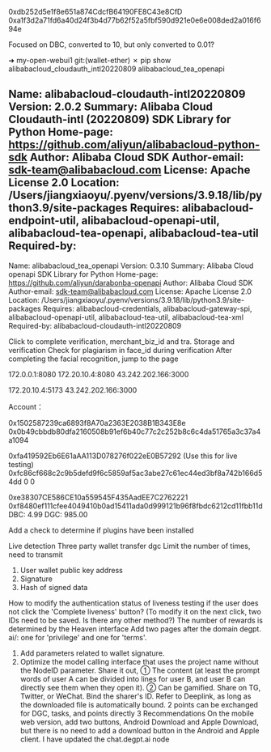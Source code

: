 0xdb252d5e1f8e651a874CdcfB64190FE8C43e8CfD
0xa1f3d2a71fd6a40d24f3b4d77b62f52a5fbf590d921e0e6e008ded2a016f694e



Focused on DBC, converted to 10, but only converted to 0.01?







➜  my-open-webui1 git:(wallet-ether) ✗ pip show alibabacloud_cloudauth_intl20220809 alibabacloud_tea_openapi

Name: alibabacloud-cloudauth-intl20220809
Version: 2.0.2
Summary: Alibaba Cloud Cloudauth-intl (20220809) SDK Library for Python
Home-page: https://github.com/aliyun/alibabacloud-python-sdk
Author: Alibaba Cloud SDK
Author-email: sdk-team@alibabacloud.com
License: Apache License 2.0
Location: /Users/jiangxiaoyu/.pyenv/versions/3.9.18/lib/python3.9/site-packages
Requires: alibabacloud-endpoint-util, alibabacloud-openapi-util, alibabacloud-tea-openapi, alibabacloud-tea-util
Required-by: 
---
Name: alibabacloud_tea_openapi
Version: 0.3.10
Summary: Alibaba Cloud openapi SDK Library for Python
Home-page: https://github.com/aliyun/darabonba-openapi
Author: Alibaba Cloud SDK
Author-email: sdk-team@alibabacloud.com
License: Apache License 2.0
Location: /Users/jiangxiaoyu/.pyenv/versions/3.9.18/lib/python3.9/site-packages
Requires: alibabacloud-credentials, alibabacloud-gateway-spi, alibabacloud-openapi-util, alibabacloud-tea-util, alibabacloud-tea-xml
Required-by: alibabacloud-cloudauth-intl20220809






Click to complete verification, merchant_biz_id and tra. Storage and verification 
Check for plagiarism in face_id during verification 
After completing the facial recognition, jump to the page





172.0.0.1:8080
172.20.10.4:8080
43.242.202.166:3000


172.20.10.4:5173
43.242.202.166:3000




Account：

0x1502587239ca6893f8A70a2363E2038B1B343E8e
0x0b49cbbdb80dfa2160508b91ef6b40c77c2c252b8c6c4da51765a3c37a4a1094



0xfa419592Eb6E61aAA113D078276f022eE0B57292  (Use this for live testing)
0xfc86cf668c2c9b5defd9f6c5859af5ac3abe27c61ec44ed3bf8a742b166d54dd
0 0

0xe38307CE586CE10a559545F435AadEE7C2762221
0xf8480ef111cfee4049410b0ad15411ada0d999121b96f8fbdc6212cd11fbb11d
DBC: 4.99
DGC: 985.00


Add a check to determine if plugins have been installed

Live detection 
Three party wallet transfer dgc 
Limit the number of times, need to transmit 
1. User wallet public key address 
2. Signature 
3. Hash of signed data


How to modify the authentication status of liveness testing if the user does not click the 'Complete liveness' button? (To modify it on the next click, two IDs need to be saved. Is there any other method?) 
The number of rewards is determined by the Heaven interface 
Add two pages after the domain degpt. ai/: one for 'privilege' and one for 'terms'. 
1. Add parameters related to wallet signature. 
2. Optimize the model calling interface that uses the project name without the NodeID parameter. 
Share it out, 
① The content (at least the prompt words of user A can be divided into lines for user B, and user B can directly see them when they open it). 
② Can be gamified. Share on TG, Twitter, or WeChat. Bind the sharer's ID. Refer to Deeplink, as long as the downloaded file is automatically bound. 
2 points can be exchanged for DGC, tasks, and points directly 
3 Recommendations 
On the mobile web version, add two buttons, Android Download and Apple Download, but there is no need to add a download button in the Android and Apple client. 
I have updated the chat.degpt.ai node
